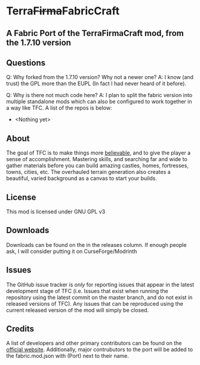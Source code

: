 Terra~~Firma~~FabricCraft
=======
A Fabric Port of the TerraFirmaCraft mod, from the 1.7.10 version
---

## Questions

Q: Why forked from the 1.7.10 version? Why not a newer one?
A: I know (and trust) the GPL more than the EUPL (In fact I had never heard of it before).

Q: Why is there not much code here?
A: I plan to split the fabric version into multiple standalone mods which can also be configured to work together in a way like TFC. A list of the repos is below:
- \<Nothing yet\>

## About

The goal of TFC is to make things more [believable](http://terrafirmacraft.com/index.html/_/articles/believable-r64), and to give the player a sense of accomplishment. Mastering skills, and searching far and wide to gather materials before you can build amazing castles, homes, fortresses, towns, cities, etc. The overhauled terrain generation also creates a beautiful, varied background as a canvas to start your builds.

## License

This mod is licensed under GNU GPL v3

## Downloads

Downloads can be found on the in the releases column. If enough people ask, I will consider putting it on CurseForge/Modrinth 

## Issues

The GitHub issue tracker is *only* for reporting issues that appear in the latest development stage of TFC (i.e. Issues that exist when running the repository using the latest commit on the master branch, and do not exist in released versions of TFC). Any issues that can be reproduced using the current released version of the mod will simply be closed.

## Credits

A list of developers and other primary contributors can be found on the [official website](http://terrafirmacraft.com/credits.html). Additionally, major contrubutors to the port will be added to the fabric.mod.json with (Port) next to their name.

